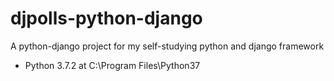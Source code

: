 # djpolls-python-django
A python-django project for my self-studying python and django framework
- Python 3.7.2 at C:\Program Files\Python37